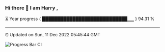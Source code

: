 ### Hi there 👋 I am Harry , 

⏳ Year progress { ████████████████████████████▁▁ } 94.31 %

---

⏰ Updated on Sun, 11 Dec 2022 05:45:44 GMT

![Progress Bar CI](https://github.com/duykhang68/duykhang68/workflows/Progress%20Bar%20CI/badge.svg)
